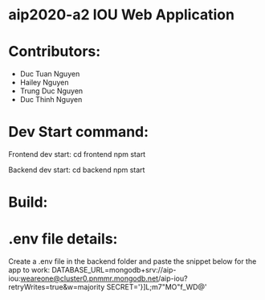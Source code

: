 # aip2020-a2 IOU Web Application

# Contributors:
- Duc Tuan Nguyen 
- Hailey Nguyen
- Trung Duc Nguyen
- Duc Thinh Nguyen

# Dev Start command:
Frontend dev start:
cd frontend
npm start

Backend dev start:
cd backend
npm start

# Build:

# .env file details:
Create a .env file in the backend folder and paste the snippet below for the app to work:
DATABASE_URL=mongodb+srv://aip-iou:weareone@cluster0.pnmmr.mongodb.net/aip-iou?retryWrites=true&w=majority
SECRET='}]L;m7"MO"f_WD@'

